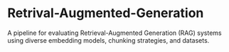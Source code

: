 # Retrival-Augmented-Generation
A pipeline for evaluating Retrieval-Augmented Generation (RAG) systems using diverse embedding models, chunking strategies, and datasets.
